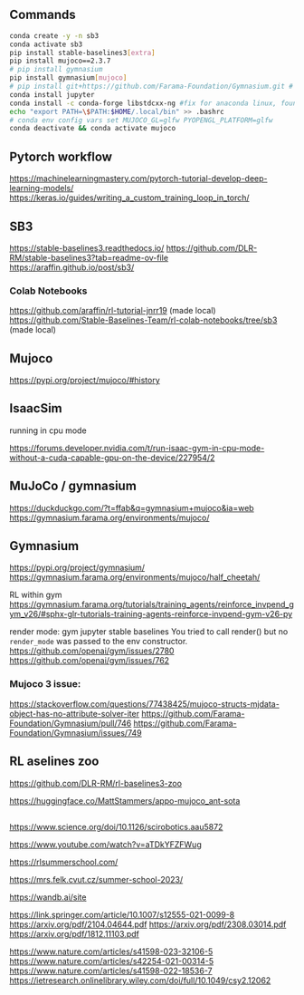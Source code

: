 ## Commands

```bash
conda create -y -n sb3
conda activate sb3
pip install stable-baselines3[extra]
pip install mujoco==2.3.7
# pip install gymnasium
pip install gymnasium[mujoco]
# pip install git+https://github.com/Farama-Foundation/Gymnasium.git # addresses issue between mujoco3 and gymnasium .29
conda install jupyter
conda install -c conda-forge libstdcxx-ng #fix for anaconda linux, found here: https://stackoverflow.com/questions/71010343/cannot-load-swrast-and-iris-drivers-in-fedora-35/72200748#72200748
echo "export PATH=\$PATH:$HOME/.local/bin" >> .bashrc
# conda env config vars set MUJOCO_GL=glfw PYOPENGL_PLATFORM=glfw
conda deactivate && conda activate mujoco
```

## Pytorch workflow

https://machinelearningmastery.com/pytorch-tutorial-develop-deep-learning-models/
https://keras.io/guides/writing_a_custom_training_loop_in_torch/

## SB3

https://stable-baselines3.readthedocs.io/
https://github.com/DLR-RM/stable-baselines3?tab=readme-ov-file
https://araffin.github.io/post/sb3/

### Colab Notebooks

https://github.com/araffin/rl-tutorial-jnrr19 (made local)
https://github.com/Stable-Baselines-Team/rl-colab-notebooks/tree/sb3 (made local)


## Mujoco
https://pypi.org/project/mujoco/#history

## IsaacSim

running in cpu mode

https://forums.developer.nvidia.com/t/run-isaac-gym-in-cpu-mode-without-a-cuda-capable-gpu-on-the-device/227954/2

## MuJoCo / gymnasium

https://duckduckgo.com/?t=ffab&q=gymnasium+mujoco&ia=web
https://gymnasium.farama.org/environments/mujoco/

## Gymnasium

https://pypi.org/project/gymnasium/
https://gymnasium.farama.org/environments/mujoco/half_cheetah/


RL within gym
https://gymnasium.farama.org/tutorials/training_agents/reinforce_invpend_gym_v26/#sphx-glr-tutorials-training-agents-reinforce-invpend-gym-v26-py


render mode:
gym jupyter stable baselines You tried to call render() but no `render_mode` was passed to the env constructor.
https://github.com/openai/gym/issues/2780
https://github.com/openai/gym/issues/762


### Mujoco 3 issue:

https://stackoverflow.com/questions/77438425/mujoco-structs-mjdata-object-has-no-attribute-solver-iter
https://github.com/Farama-Foundation/Gymnasium/pull/746
https://github.com/Farama-Foundation/Gymnasium/issues/749

## RL aselines zoo
https://github.com/DLR-RM/rl-baselines3-zoo


https://huggingface.co/MattStammers/appo-mujoco_ant-sota


## 
https://www.science.org/doi/10.1126/scirobotics.aau5872

https://www.youtube.com/watch?v=aTDkYFZFWug

https://rlsummerschool.com/

https://mrs.felk.cvut.cz/summer-school-2023/


https://wandb.ai/site

https://link.springer.com/article/10.1007/s12555-021-0099-8
https://arxiv.org/pdf/2104.04644.pdf
https://arxiv.org/pdf/2308.03014.pdf
https://arxiv.org/pdf/1812.11103.pdf

https://www.nature.com/articles/s41598-023-32106-5
https://www.nature.com/articles/s42254-021-00314-5
https://www.nature.com/articles/s41598-022-18536-7
https://ietresearch.onlinelibrary.wiley.com/doi/full/10.1049/csy2.12062